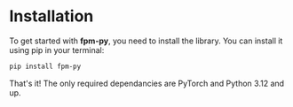 # Installation

To get started with **fpm-py**, you need to install the library. You can install it using pip in your terminal:

```bash
pip install fpm-py
```

That's it! The only required dependancies are PyTorch and Python 3.12 and up.

